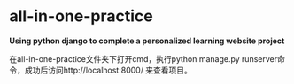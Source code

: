 # all-in-one-practice
**Using python django to complete a personalized learning website project**



在all-in-one-practice文件夹下打开cmd，执行python manage.py runserver命令，成功后访问http://localhost:8000/ 来查看项目。
